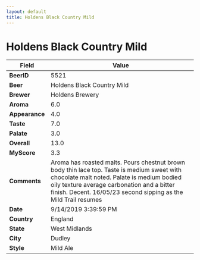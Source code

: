 ```yaml
---
layout: default
title: Holdens Black Country Mild
---
```


# Holdens Black Country Mild

| Field         | Value     |
|---------------|-----------|
| **BeerID** | 5521 |
| **Beer** | Holdens Black Country Mild |
| **Brewer** | Holdens Brewery |
| **Aroma** | 6.0 |
| **Appearance** | 4.0 |
| **Taste** | 7.0 |
| **Palate** | 3.0 |
| **Overall** | 13.0 |
| **MyScore** | 3.3 |
| **Comments** | Aroma has roasted malts. Pours chestnut brown body thin lace top.  Taste is medium sweet with chocolate malt noted. Palate is medium bodied oily texture average carbonation and a bitter finish. Decent. 16/05/23 second sipping as the Mild Trail resumes |
| **Date** | 9/14/2019 3:39:59 PM |
| **Country** | England |
| **State** | West Midlands |
| **City** | Dudley |
| **Style** | Mild Ale |
